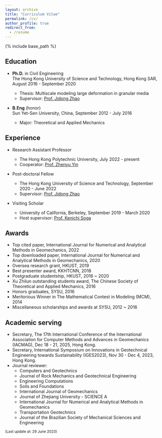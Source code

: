 ```yaml
---
layout: archive
title: "Curriculum Vitae"
permalink: /cv/
author_profile: true
redirect_from:
  - /resume
---
```


{% include base_path %}

Education
-----
* __Ph.D.__ in Civil Engineering  
The Hong Kong University of Science and Technology, Hong Kong SAR, August 2016 - September 2020
  * Thesis: Multiscale modeling large deformation in granular media
  * Supervisor: [Prof. Jidong Zhao](http://jzhao.people.ust.hk/group.html)

* __B.Eng__ (honor)  
Sun Yet-Sen University, China, September 2012 - July 2016
  * Major: Theoretical and Applied Mechanics

Experience
-----
* Research Assistant Professor
  * The Hong Kong Polytechnic University, July 2022 - present
  * Cooperator: [Prof. Zhenyu Yin](https://zhenyuyin.wixsite.com/polyu)

* Post-doctoral Fellow
  * The Hong Kong University of Science and Technology, September 2020 - June 2022
  * Supervisor: [Prof. Jidong Zhao](http://jzhao.people.ust.hk/group.html)

* Visiting Scholar	
  * University of California, Berkeley, September 2019 - March 2020
  * Host supervisor: [Prof. Kenichi Soga](http://geomechanics.berkeley.edu/people/soga/)
  
Awards
-----
* Top cited paper, International Journal for Numerical and Analytical Methods in Geomechanics, 2022
* Top downloaded paper, International Journal for Numerical and Analytical Methods in Geomechanics, 2020
* Oversea research grant, HKUST, 2019
* Best presenter award, KKHTCNN, 2018
* Postgraduate studentship, HKUST, 2016 ~ 2020
* Xu Zhilun outstanding students award, The Chinese Society of Theoretical and Applied Mechanics, 2016
* Honors graduates, SYSU, 2016
* Meritorious Winner in The Mathematical Contest in Modeling (MCM), 2014 
* Miscellaneous scholarships and awards at SYSU, 2012 ~ 2016

Academic serving
-----
* Secretary, The 17th International Conference of the International Association for Computer Methods and Advances in Geomechanics (IACMAG), Dec 18 - 21, 2025, Hong Kong.
* Secretary, International Symposium on Innovations in Geotechnical Engineering towards Sustainability (IGES2023), Nov 30 - Dec 4, 2023, Hong Kong.
* Journal reviewer:  
  * Computers and Geotechnics
  * Journal of Rock Mechanics and Geotechnical Engineering
  * Engineering Computations
  * Soils and Foundations
  * International Journal of Geomechanics
  * Journal of Zhejiang University - SCIENCE A
  * International Journal for Numerical and Analytical Methods in Geomechanics
  * Transportation Geotechnics
  * Journal of the Brazilian Society of Mechanical Sciences and Engineering


<body>
<p style="text-align:left;"><small>(Last update at: 29 June 2023)</small></p>
</body>